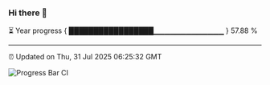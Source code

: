 ### Hi there 👋

⏳ Year progress { █████████████████▁▁▁▁▁▁▁▁▁▁▁▁▁ } 57.88 %

---

⏰ Updated on Thu, 31 Jul 2025 06:25:32 GMT

![Progress Bar CI](https://github.com/liununu/liununu/workflows/Progress%20Bar%20CI/badge.svg)
